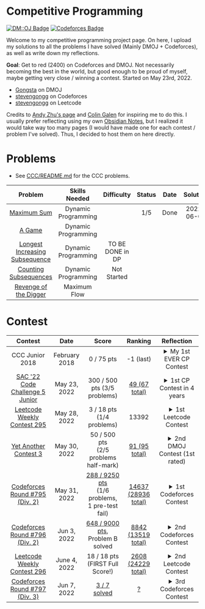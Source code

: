 # Competitive Programming
[![DM::OJ Badge](http://mosesxu.ca/badges/dmoj/gongsta.svg)](https://dmoj.ca/user/Gongsta)
[![Codeforces Badge](http://onlogn.ca/badges/codeforces/stevengongg)](https://codeforces.com/profile/stevengongg)

Welcome to my competitive programming project page. On here, I upload my solutions to all the problems I have solved (Mainly DMOJ + Codeforces), as well as write down my reflections.

**Goal**: Get to red (2400) on Codeforces and DMOJ. Not necessarily becoming the best in the world, but good enough to be proud of myself, maybe getting very close / winning a contest. Started on May 23rd, 2022.
- [Gongsta](https://dmoj.ca/user/Gongsta) on DMOJ
- [stevengongg](https://codeforces.com/profile/stevengongg) on Codeforces
- [stevengongg](https://leetcode.com/stevengongg/) on Leetcode



Credits to [Andy Zhu's page](https://github.com/andyzhu23/Competitive-Programming/) and [Colin Galen](https://www.youtube.com/watch?v=E-aylp6MZnM&ab_channel=ColinGalen) for inspiring me to do this. I usually prefer reflecting using my own [Obsidian Notes](https://obsidian.md/), but I realized it would take way too many pages (I would have made one for each contest / problem I've solved). Thus, I decided to host them on here directly. 

# Problems
- See [CCC/README.md]() for the CCC problems.

Problem | Skills Needed | Difficulty | Status | Date | Solution
:---:|:---:|:---:|:---: | :---: | :---: 
[Maximum Sum](https://dmoj.ca/problem/dp1p1) | Dynamic Programming |  |1/5 | Done | 2022-06-06 | [maximumsum.cpp](DMOJ/problems/maximumsum.cpp) |
[A Game](https://dmoj.ca/problem/dp1p2) | Dynamic Programming |  | |  | |
[Longest Increasing Subsequence](https://dmoj.ca/problem/dp1p3) | Dynamic Programming | TO BE DONE in DP | |  | |
[Counting Subsequences](https://dmoj.ca/problem/dp1p4) | Dynamic Programming | Not Started | |  | |
[Revenge of the Digger](https://dmoj.ca/problem/revdig) | Maximum Flow | | | | |

# Contest
Contest | Date | Score | Ranking | Reflection
:---:|:---:|:---:|:---: | :----:
CCC Junior 2018 | February 2018 | 0 / 75 pts | -1 (last) | <details><summary>My 1st EVER CP Contest</summary>The beginning (and at that time end) of my competitive programming journey? This was an embarrassing moment for me, because I actually got 0 out of 75. It wasn't even because the problems were hard (this was the junior version of the contest), but I did 0 preperation the night before the contest so I had wrong assumptions about how the input and output of the problems were handled in Python. I struggled for the entire contest trying to understand why my solution wasn't working for the simplest problem, when I was just reading the input wrong...never touched Competitive Programming (CP) again for the next 4 years.
[SAC '22 Code Challenge 5 Junior](https://dmoj.ca/contest/sac22cc5j)|May 23, 2022 |300 / 500 pts (3/5 problems)|[49 (67 total)](https://dmoj.ca/contest/sac22cc5j/ranking/#!Gongsta) | <details><summary>1st CP Contest in 4 years</summary>After a power outage in Ottawa the whole weekend, I found myself with nothing better to do than my first competitive programming contest in 4 years. My contest performance was pretty terrible considering the fact that this was a junior contest and I've been programming for a long time now, but I was happy at least I didn't get a 0 this time. Almost my friends also got perfect scores, which made me feel inadequate. I'm realizing how CP is actually extremely fun because of the problem solving and ESPECIALLY the competing aspect (elo system). I haven't competed in something in a pretty long time, the last competitive thing similar I did was Chess in 2021 where I gained around +400 elo ratings over a few months. I love it when I see myself improve at something, and I love it especially when I can measure this progress. When I clicked onto other people's profiles and discussed their [rating progression charts](https://dmoj.ca/user/zxyl), I got instantly hooked. I never knew there was such a cool elo system in CP. Starting from today, I'm vowing going to take CP more seriously and get to a rating I'm proud of (at least 2000). Also, I'm currently on an internship for the next 3 months in a pretty isolated town, so there are not a lot of things to do, so I might as well level up myself with these programming skills that will definitely translate in other aspects of my life. The beginning of my CP obsession :)
[Leetcode Weekly Contest 295](https://leetcode.com/contest/weekly-contest-295) | May 28, 2022 | 3 / 18 pts (1/4 problems)| 13392 | <details><summary>1st Leetcode Contest</summary>Did my first Leetcode contest, only managing to solve 1 problem. Not very happy with this performance considering I've been practicing over the past week, but I know to trust to the process. Did this as well to prepare for the upcoming YAC3 contest, where I'll finally get a DMOJ rating.
[Yet Another Contest 3](https://dmoj.ca/contest/yac3)|May 30, 2022| 50 / 500 pts<br> (2/5 problems half-mark)|[91 (95 total)](https://dmoj.ca/contest/yac3/ranking/#!Gongsta)| <details><summary>2nd DMOJ Contest (1st rated)</summary>My second DMOJ contest. Was super excited for this one because it was the first RATED contest I was going to write, and thus finally get a rating. Was hoping to get at least 200-300/500 points during the contest. Couldn't come up with the full solutions, so I opted to try and go for part marks, so at least I wouldn't get a 0. Ended getting part marks for 2 questions. Got assigned a blue-colored rating of 1349, which I am pretty happy with (people usually start in grey / green). However, I know I need to push hard as this rating might just be an outlier, not reflective of my real hidden rating.
[Codeforces Round #795 (Div. 2)](https://codeforces.com/contest/1691) | May 31, 2022 | [288 / 9250 pts](https://codeforces.com/contest/1691/my) <br> (1/6 problems, 1 pre-test fail) |[14637 (28936 total)](https://codeforces.com/contest/1691/standings/participant/133908721#p133908721) |<details><summary>1st Codeforces Contest</summary> Codeforces is the most popular CP contest site in the world. I decided to do my first codeforces contest, so it was just about getting familiar with the platform. On Codeforces, your code doesn't immediately pass everything during the contest, it just tries to pass the pretest. There is only a rigorous system testing that happens after the contest ends, so while you might pass the pretest, you might actually fail a problem after system tasking (and thus get 0). The codeforces problems feel much harder than the DMOJ, and this was Div. 2. I got assigned a rating of 366... which is meager compared to my rating of 1349 on DMOJ. DMOJ is inflated.
[Codeforces Round #796 (Div. 2)](https://codeforces.com/contest/1688) | Jun 3, 2022 | [648 / 9000 pts](https://codeforces.com/submissions/stevengongg/contest/1688), Problem B solved| [8842 (13519 total) ](https://codeforces.com/contest/1688/standings/participant/134147624#p134147624) |<details><summary>2nd Codeforces Contest</summary> I am both proud and disappointed with this one. I managed to solve 3 out of the 6 problems during the competition. In fact, I skipped problem C and solved problem D, which I didn't think I was capable of!! Was worth 1600 points in terms of difficulty, and I did it! However, I actually failed 2/3 of them after the final system testing because of TLE... I checked my code and could have made super easy optimizations so that it passed. The first problem, I used a for loop instead of just directly computing the smallest number. For problem D, I implemented a cumulative sum solution in $O(n^2)$ when I knew I could easily have done a 2-pointers implementation in $O(n)$, but I didn't do it for some reason...Gained a rating of around 300 which makes my rating around 600 now. Still a lot of room for improvement. 
[Leetcode Weekly Contest 296](https://leetcode.com/contest/weekly-contest-296) | June 4, 2022 | 18 / 18 pts (FIRST Full Score!) | [2608 (24229 total)](https://leetcode.com/contest/weekly-contest-296/ranking) | <details><summary>2nd Leetcode Contest</summary> I am pretty happy with this one, as it is the first time I actually got a full score on a contest! I feel like the effort of focusing my training on more difficult coding sites (DMOJ + codeforces) is paying off, because the problems on Leetcode suddenly feel so much easier. I did, however, use Python instead of C++ on the last HARD problem. It just felt impossible to implement in C++. So maybe this time, I got lucky with my first full score.
[Codeforces Round #797 (Div. 3)](https://codeforces.com/contest/1690) | Jun 7, 2022 | [ 3 / 7 solved](https://codeforces.com/submissions/stevengongg/contest/1690)| [ ? ](https://codeforces.com/contest/1690/standings) |<details><summary>3rd Codeforces Contest</summary> I'm prretty frustrated because I should have gotten D, it was a string processing question> I was very happy with myself because I came up with the solution pretty quickly. However, when I submitted my solution, it said time limit exceeded?? Attempted 2 more times without success. If I had gotten that question, I would have moved up ranks by 4000 people... this is so frustrating. There was also the second question in which I had a wrong submission, because I failed to consider a certain edge case, so I needed to add an if statement at the very end. 